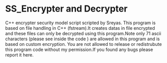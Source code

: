# SS_Encrypter and Decrypter
C++ encrypter security model script scripted by Sreyas.
This program is based on file handling in C++ (fstream).It creates datas in file encrypted and these files can only be decrypted using this program.Note only 71 ascii characters (please see inside the code ) are allowed in this program and is based on custom encryption.
You are not allowed to release or redistrubute this program code without my permission.If you found any bugs please report it here.


